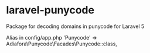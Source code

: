 # laravel-punycode
Package for decoding domains in punycode for Laravel 5

Alias in config/app.php
'Punycode' => Adiafora\Punycode\Facades\Punycode::class,
